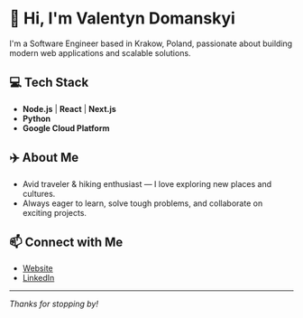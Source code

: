 # 👋 Hi, I'm Valentyn Domanskyi

I'm a Software Engineer based in Krakow, Poland, passionate about building modern web applications and scalable solutions.

## 💻 Tech Stack
- **Node.js** | **React** | **Next.js**
- **Python**
- **Google Cloud Platform**

## ✈️ About Me
- Avid traveler & hiking enthusiast — I love exploring new places and cultures.
- Always eager to learn, solve tough problems, and collaborate on exciting projects.

## 📫 Connect with Me
- [Website](https://www.valentyndomanskyi.com/)
- [LinkedIn](https://www.linkedin.com/in/v-domanskyi/)

---

_Thanks for stopping by!_
